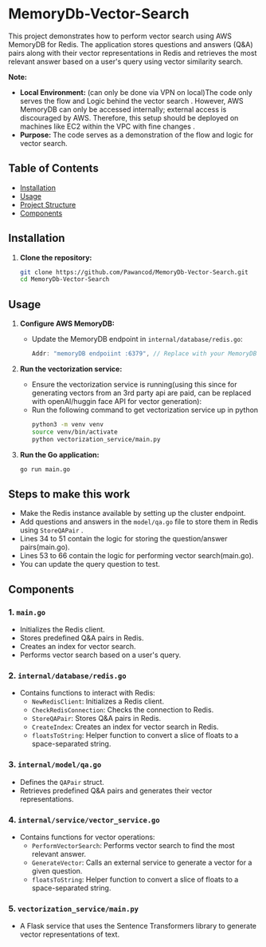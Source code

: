 # MemoryDb-Vector-Search

This project demonstrates how to perform vector search using AWS MemoryDB for Redis. The application stores questions and answers (Q&A) pairs along with their vector representations in Redis and retrieves the most relevant answer based on a user's query using vector similarity search.

**Note:**
- **Local Environment:** (can only be done via VPN on local)The code only serves the flow and Logic behind the vector search . However, AWS MemoryDB can only be accessed internally; external access is discouraged by AWS. Therefore, this setup should be deployed on machines like EC2 within the VPC with fine changes .
- **Purpose:** The code serves as a demonstration of the flow and logic for vector search.


## Table of Contents
- [Installation](#installation)
- [Usage](#usage)
- [Project Structure](#project-structure)
- [Components](#components)


## Installation

1. **Clone the repository:**
   ```sh
   git clone https://github.com/Pawancod/MemoryDb-Vector-Search.git
   cd MemoryDb-Vector-Search

## Usage

1. **Configure AWS MemoryDB:**
   - Update the MemoryDB endpoint in `internal/database/redis.go`:
     ```go
     Addr: "memoryDB endpoiint :6379", // Replace with your MemoryDB endpoint
     ```

2. **Run the vectorization service:**
   - Ensure the vectorization service is running(using this since for generating vectors from an 3rd party api are paid, can be replaced with openAI/huggin face API for vector generation):
   - Run the following command to get vectorization service up in python
      ```sh
      python3 -m venv venv
      source venv/bin/activate
      python vectorization_service/main.py


3. **Run the Go application:**
   ```sh
   go run main.go

## Steps to make this work 
  - Make the Redis instance available by setting up the cluster endpoint.
  - Add questions and answers in the `model/qa.go` file to store them in Redis using `StoreQAPair` .
  - Lines 34 to 51 contain the logic for storing the question/answer pairs(main.go).
  - Lines 53 to 66 contain the logic for performing vector search(main.go).
  - You can update the query question to test.





## Components

### 1. `main.go`
- Initializes the Redis client.
- Stores predefined Q&A pairs in Redis.
- Creates an index for vector search.
- Performs vector search based on a user's query.

### 2. `internal/database/redis.go`
- Contains functions to interact with Redis:
  - `NewRedisClient`: Initializes a Redis client.
  - `CheckRedisConnection`: Checks the connection to Redis.
  - `StoreQAPair`: Stores Q&A pairs in Redis.
  - `CreateIndex`: Creates an index for vector search in Redis.
  - `floatsToString`: Helper function to convert a slice of floats to a space-separated string.

### 3. `internal/model/qa.go`
- Defines the `QAPair` struct.
- Retrieves predefined Q&A pairs and generates their vector representations.

### 4. `internal/service/vector_service.go`
- Contains functions for vector operations:
  - `PerformVectorSearch`: Performs vector search to find the most relevant answer.
  - `GenerateVector`: Calls an external service to generate a vector for a given question.
  - `floatsToString`: Helper function to convert a slice of floats to a space-separated string.

### 5. `vectorization_service/main.py`
- A Flask service that uses the Sentence Transformers library to generate vector representations of text.



